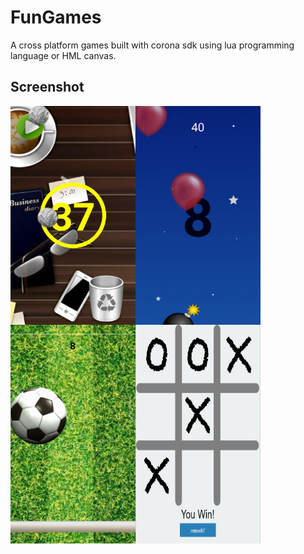 
# FunGames
A cross platform games built with corona sdk using lua programming language or HML canvas.

## Screenshot

 <img src="images/trashPaper.jpg" align="left" height="350" width="200" >

 <img src="images/baloonsAndBombs.jpg" align="center" height="350" width="200" >

 <img src="images/jumpBall.jpg" align="left" height="350" width="200" >

 <img src="images/ticTacToe.PNG" align="center" height="350" width="200" >